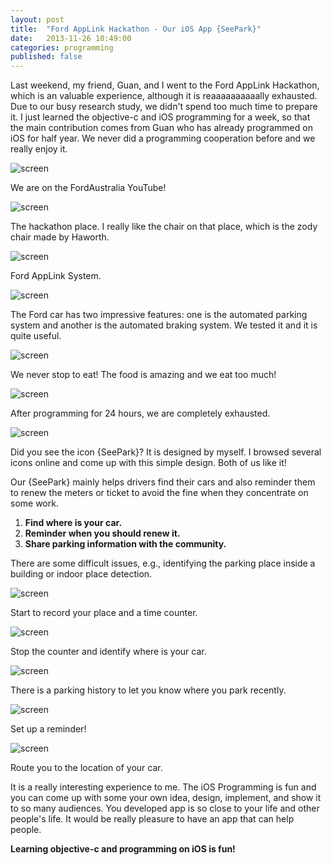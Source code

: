 ```yaml
---
layout: post
title:  "Ford AppLink Hackathon - Our iOS App {SeePark}"
date:   2013-11-26 10:49:00
categories: programming
published: false
---
```


Last weekend, my friend, Guan, and I went to the Ford AppLink Hackathon, which is an valuable 
experience, although it is reaaaaaaaaaally exhausted. Due to our busy research study, we didn't 
spend too much time to prepare it. I just learned the objective-c and iOS programming for 
a week, so that the main contribution comes from Guan who has already programmed on iOS for 
half year. We never did a programming cooperation before and we really enjoy it. 

![screen](http://farm3.staticflickr.com/2827/11058384965_1379c93248.jpg)

We are on the FordAustralia YouTube!

![screen](http://farm8.staticflickr.com/7408/11058504874_12506afd12.jpg)

The hackathon place. I really like the chair on that place, which is the zody chair made by Haworth.

![screen](http://farm4.staticflickr.com/3692/11058384595_82d314afac.jpg)

Ford AppLink System. 

![screen](http://farm6.staticflickr.com/5537/11058384575_7667a54994.jpg)

The Ford car has two impressive features: one is the automated parking 
system and another is the automated braking system. We tested it and 
it is quite useful. 

![screen](http://farm4.staticflickr.com/3793/11058472266_ca76fb1f53.jpg)

We never stop to eat! The food is amazing and we eat too much!

![screen](http://farm4.staticflickr.com/3794/11058384755_a76f51d226.jpg)

After programming for 24 hours, we are completely exhausted. 

![screen](http://farm6.staticflickr.com/5532/11058385515_a3fcd68637.jpg)

Did you see the icon {SeePark}? It is designed by myself. I browsed several icons online and come up 
with this simple design. Both of us like it!

Our {SeePark} mainly helps drivers find their cars and also reminder them to renew the meters or ticket
to avoid the fine when they concentrate on some work.

1.   **Find where is your car.**
2.   **Reminder when you should renew it.**
3.   **Share parking information with the community.**

There are some difficult issues, e.g., identifying the parking place inside a building or indoor place detection. 

![screen](http://farm4.staticflickr.com/3831/11058551213_de298d7b33.jpg)

Start to record your place and a time counter. 

![screen](http://farm3.staticflickr.com/2869/11058505274_a3ee26909b.jpg)

Stop the counter and identify where is your car. 

![screen](http://farm8.staticflickr.com/7425/11058551123_2dcf7caa3d.jpg)

There is a parking history to let you know where you park recently. 

![screen](http://farm4.staticflickr.com/3760/11058385095_2cd87c5185.jpg)

Set up a reminder!

![screen](http://farm6.staticflickr.com/5502/11058472286_6d733ca66b.jpg)

Route you to the location of your car. 

It is a really interesting experience to me. The iOS Programming is fun and you can 
come up with some your own idea, design, implement, and show it to so many audiences. 
You developed app is so close to your life and other people's life. It would be 
really pleasure to have an app that can help people. 

__Learning objective-c and programming on iOS is fun!__




